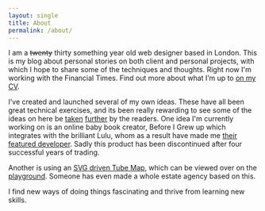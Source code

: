 ```yaml
---
layout: single
title: About
permalink: /about/
---
```


I am a ~~twenty~~ thirty something year old web designer based in London. This is my blog about personal stories on both client and personal projects, with which I hope to share some of the techniques and thoughts. Right now I'm working with the Financial Times. Find out more about what I’m up to [on my CV](https://cv.benbarnett.net).

I’ve created and launched several of my own ideas. These have all been great technical exercises, and its been really rewarding to see some of the ideas on here be [taken](/2010/06/04/export-svg-from-raphael-js-to-create-a-png-bitmap) [further](http://github.com/jspies/raphael.serialize) by the readers. One idea I'm currently working on is an online baby book creator, Before I Grew up which integrates with the brilliant Lulu, whom as a result have made me [their featured developer](http://developer.lulu.com/page/APP_Gallery). Sadly this product has been discontinued after four successful years of trading.

Another is using an [SVG driven Tube Map](https://github.com/benbarnett/svg-tube-map), which can be viewed over on the [playground](http://playground.benbarnett.net/svg-tube-map/). Someone has even made a whole estate agency based on this.

I find new ways of doing things fascinating and thrive from learning new skills.
